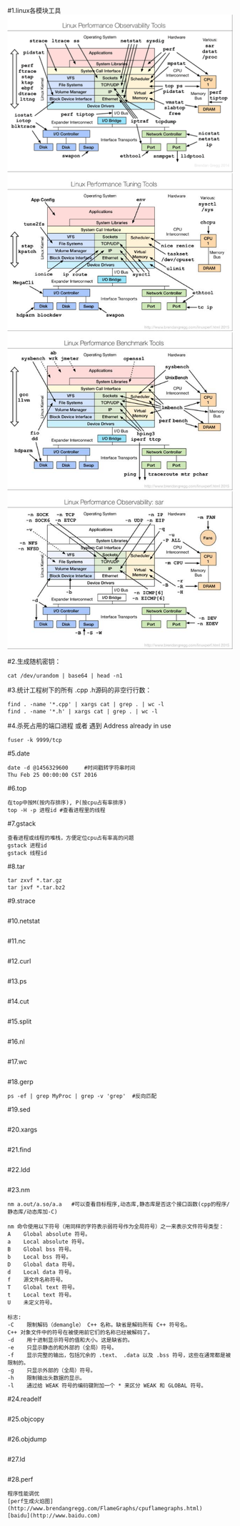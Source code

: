 #1.linux各模块工具
![linux各模块工具](../_image/linux_debug.png)
![linux各模块工具](../_image/linux_tuning.jpg)
![linux各模块工具](../_image/linux_benchmark.jpg)
![linux各模块工具](../_image/linux_sar.jpg)

#2.生成随机密钥：
```
cat /dev/urandom | base64 | head -n1 
```

#3.统计工程树下的所有 .cpp .h源码的非空行行数：
```
find . -name '*.cpp' | xargs cat | grep . | wc -l
find . -name '*.h' | xargs cat | grep . | wc -l
```

#4.杀死占用的端口进程 或者 遇到 Address already in use 
```
fuser -k 9999/tcp
```

#5.date
```
date -d @1456329600     #时间戳转字符串时间
Thu Feb 25 00:00:00 CST 2016
```

#6.top
```
在top中按M(按内存排序), P(按cpu占有率排序)
top -H -p 进程id #查看进程里的线程
```

#7.gstack
```
查看进程或线程的堆栈，方便定位cpu占有率高的问题
gstack 进程id
gstack 线程id
```

#8.tar
```
tar zxvf *.tar.gz
tar jxvf *.tar.bz2
```

#9.strace
```

```

#10.netstat
```

```

#11.nc
```

```

#12.curl
```

```

#13.ps
```

```

#14.cut
```

```

#15.split
```

```

#16.nl
```

```

#17.wc
```

```

#18.gerp
```
ps -ef | grep MyProc | grep -v 'grep'  #反向匹配
```

#19.sed
```

```

#20.xargs
```

```

#21.find
```

```

#22.ldd
```

```

#23.nm
```
nm a.out/a.so/a.a   #可以查看目标程序,动态库,静态库是否这个接口函数(cpp的程序/静态库/动态库加-C)

nm 命令使用以下符号（用同样的字符表示弱符号作为全局符号）之一来表示文件符号类型：
A    Global absolute 符号。
a    Local absolute 符号。
B    Global bss 符号。
b    Local bss 符号。
D    Global data 符号。
d    Local data 符号。
f    源文件名称符号。
T    Global text 符号。
t    Local text 符号。
U    未定义符号。

标志:
-C    限制解码（demangle） C++ 名称。缺省是解码所有 C++ 符号名。
C++ 对象文件中的符号在被使用前它们的名称已经被解码了。
-d    用十进制显示符号的值和大小。这是缺省的。
-e    只显示静态的和外部的（全局）符号。
-f    显示完整的输出，包括冗余的 .text、 .data 以及 .bss 符号，这些在通常都是被限制的。
-g    只显示外部的（全局）符号。
-h    限制输出头数据的显示。
-l    通过给 WEAK 符号的编码键附加一个 * 来区分 WEAK 和 GLOBAL 符号。
```

#24.readelf
```

```

#25.objcopy
```

```

#26.objdump
```

```

#27.ld
```

```

#28.perf
```
程序性能调优
[perf生成火焰图](http://www.brendangregg.com/FlameGraphs/cpuflamegraphs.html)
[baidu](http://www.baidu.com)
```
